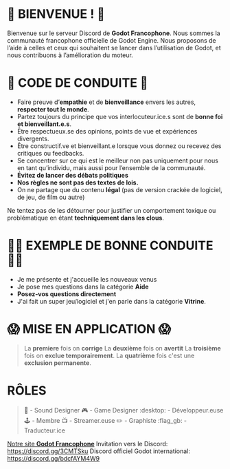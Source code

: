 # :wave: BIENVENUE ! :wave:
Bienvenue sur le serveur Discord de **Godot Francophone**. Nous sommes la communauté francophone officielle de Godot Engine. Nous proposons de l’aide à celles et ceux qui souhaitent se lancer dans l’utilisation de Godot, et nous contribuons à l’amélioration du moteur.

# :scroll: CODE DE CONDUITE :scroll:
- Faire preuve d’__empathie__ et de __bienveillance__ envers les autres, __respecter tout le monde__.
- Partez toujours du principe que vos interlocuteur.ice.s sont de __bonne foi et bienveillant.e.s__.
- Être respectueux.se des opinions, points de vue et expériences divergents.
- Être constructif.ve et bienveillant.e lorsque vous donnez ou recevez des critiques ou feedbacks.
- Se concentrer sur ce qui est le meilleur non pas uniquement pour nous en tant qu’individu, mais aussi pour l’ensemble de la communauté.
- __Évitez de lancer des débats politiques__
- __Nos règles ne sont pas des textes de lois.__
- On ne partage que du contenu **légal** (pas de version crackée de logiciel, de jeu, de film ou autre)

Ne tentez pas de les détourner pour justifier un comportement toxique ou problématique en étant __techniquement dans les clous__.

# :rainbow_flag: EXEMPLE DE BONNE CONDUITE :rainbow_flag:
- Je me présente et j'accueille les nouveaux venus
- Je pose mes questions dans la catégorie **Aide**
- **Posez-vos questions directement**
- J'ai fait un super jeu/logiciel et j'en parle dans la catégorie **Vitrine**.

# :scream:  MISE EN APPLICATION :scream:
> La **premiere** fois on **corrige**
> La **deuxième** fois on **avertit**
> La **troisième** fois on **exclue temporairement**.
> La **quatrième** fois c'est une **exclusion permanente**.

# RÔLES
> :musical_note: - Sound Designer
> :video_game: - Game Designer
> :desktop: - Développeur.euse
> :joystick: - Membre
> :tv: - Streamer.euse
> :pencil2: - Graphiste
> :flag_gb: - Traducteur.ice

[Notre site **Godot Francophone**](https://www.godot-francophone.org/)
Invitation vers le Discord: https://discord.gg/3CMTSku
Discord officiel Godot international: <https://discord.gg/bdcfAYM4W9>
